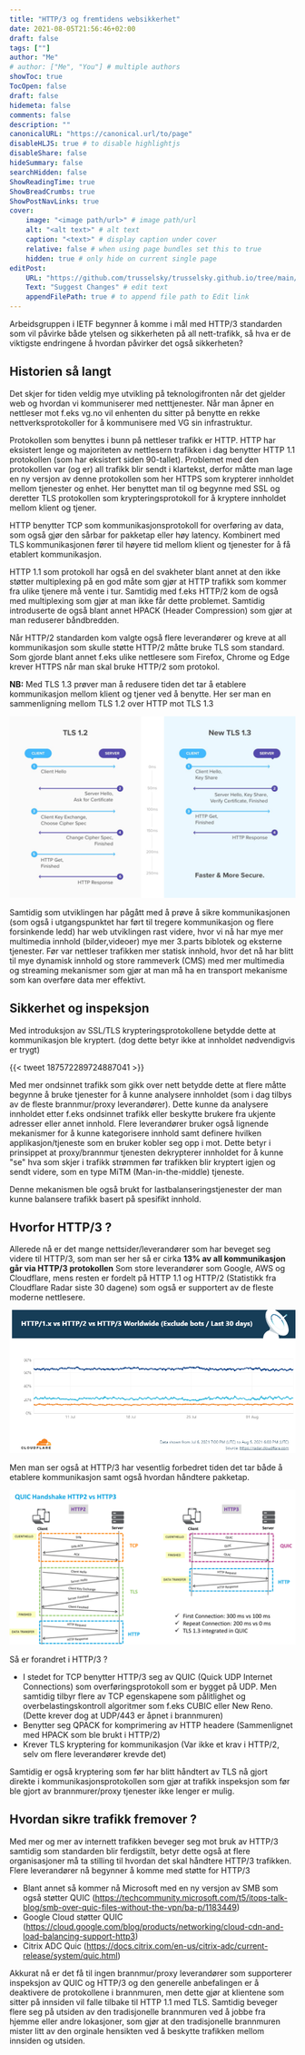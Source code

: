```yaml
---
title: "HTTP/3 og fremtidens websikkerhet"
date: 2021-08-05T21:56:46+02:00
draft: false
tags: [""]
author: "Me"
# author: ["Me", "You"] # multiple authors
showToc: true
TocOpen: false
draft: false
hidemeta: false
comments: false
description: ""
canonicalURL: "https://canonical.url/to/page"
disableHLJS: true # to disable highlightjs
disableShare: false
hideSummary: false
searchHidden: false
ShowReadingTime: true
ShowBreadCrumbs: true
ShowPostNavLinks: true
cover:
    image: "<image path/url>" # image path/url
    alt: "<alt text>" # alt text
    caption: "<text>" # display caption under cover
    relative: false # when using page bundles set this to true
    hidden: true # only hide on current single page
editPost:
    URL: "https://github.com/trusselsky/trusselsky.github.io/tree/main/content"
    Text: "Suggest Changes" # edit text
    appendFilePath: true # to append file path to Edit link
---
```


Arbeidsgruppen i IETF begynner å komme i mål med HTTP/3 standarden som vil påvirke både ytelsen og sikkerheten på all nett-trafikk, så hva er de viktigste endringene å hvordan påvirker det også sikkerheten? 

## Historien så langt ##

Det skjer for tiden veldig mye utvikling på teknologifronten når det gjelder web og hvordan vi kommuniserer med netttjenester. 
Når man åpner en nettleser mot f.eks vg.no vil enhenten du sitter på benytte en rekke nettverksprotokoller for å kommunisere med VG sin infrastruktur. 

Protokollen som benyttes i bunn på nettleser trafikk er HTTP. HTTP har eksistert lenge og majoriteten av nettlesern trafikken i dag benytter HTTP 1.1 protokollen (som har eksistert siden 90-tallet).
Problemet med den protokollen var (og er) all trafikk blir sendt i klartekst, derfor måtte man lage en ny versjon av denne protokollen som her HTTPS som krypterer innholdet mellom tjenester og enhet. Her benyttet man til og begynne med SSL og deretter TLS protokollen som krypteringsprotokoll for å kryptere innholdet mellom klient og tjener. 

HTTP benytter TCP som kommunikasjonsprotokoll for overføring av data, som også gjør den sårbar for pakketap eller høy latency. Kombinert med TLS kommunikasjonen fører til høyere tid mellom klient og tjenester for å få etablert kommunikasjon. 

HTTP 1.1 som protokoll har også en del svakheter blant annet at den ikke støtter multiplexing på en god måte som gjør at HTTP trafikk som kommer fra ulike tjenere må vente i tur. Samtidig med f.eks HTTP/2 kom de også med multiplexing som gjør at man ikke får dette problemet. Samtidig introduserte de også blant annet HPACK (Header Compression) som gjør at man reduserer båndbredden. 

Når HTTP/2 standarden kom valgte også flere leverandører og kreve at all kommunikasjon som skulle støtte HTTP/2 måtte bruke TLS som standard. Som gjorde blant annet f.eks ulike nettlesere som Firefox, Chrome og Edge krever HTTPS når man skal bruke HTTP/2 som protokol. 

**NB:** Med TLS 1.3 prøver man å redusere tiden det tar å etablere kommunikasjon mellom klient og tjener ved å benytte. Her ser man en sammenligning mellom TLS 1.2 over HTTP mot TLS 1.3

![TLS13](/tls12vs13.jpg)

Samtidig som utviklingen har pågått med å prøve å sikre kommunikasjonen (som også i utgangspunktet har ført til tregere kommunikasjon og flere forsinkende ledd) har web utviklingen rast videre, hvor vi nå har mye mer multimedia innhold (bilder,videoer) mye mer 3.parts biblotek og eksterne tjenester. Før var nettleser trafikken mer statisk innhold, hvor det nå har blitt til mye dynamisk innhold og store rammeverk (CMS) med mer multimedia og streaming mekanismer som gjør at man må ha en transport mekanisme som kan overføre data mer effektivt. 

## Sikkerhet og inspeksjon ## 

Med introduksjon av SSL/TLS krypteringsprotokollene betydde dette at kommunikasjon ble kryptert. (dog dette betyr ikke at innholdet nødvendigvis er trygt)

{{< tweet 187572289724887041 >}}

Med mer ondsinnet trafikk som gikk over nett betydde dette at flere måtte begynne å bruke tjenester for å kunne analysere innholdet (som i dag tilbys av de fleste brannmur/proxy leverandører). Dette  kunne da analysere innholdet etter f.eks ondsinnet trafikk eller beskytte brukere fra ukjente adresser eller annet innhold. Flere leverandører bruker også lignende mekanismer for å kunne kategorisere innhold samt definere hvilken applikasjon/tjeneste som en bruker kobler seg opp i mot. Dette betyr i prinsippet at proxy/brannmur tjenesten dekrypterer innholdet for å kunne "se" hva som skjer i trafikk strømmen før trafikken blir kryptert igjen og sendt videre, som en type MiTM (Man-in-the-middle) tjeneste. 

Denne mekanismen ble også brukt for lastbalanseringstjenester der man kunne balansere trafikk basert på spesifikt innhold. 

## Hvorfor HTTP/3 ? ##

Allerede nå er det mange nettsider/leverandører som har beveget seg videre til HTTP/3, som man ser her så er cirka **13% av all kommunikasjon går via HTTP/3 protokollen** Som store leverandører som Google, AWS og Cloudflare, mens resten er fordelt på HTTP 1.1 og HTTP/2 (Statistikk fra Cloudflare Radar siste 30 dagene) som også er supportert av de fleste moderne nettlesere. 

![HTTP/3 Bruk](/http3.jpg)

Men man ser også at HTTP/3 har vesentlig forbedret tiden det tar både å etablere kommunikasjon samt også hvordan håndtere pakketap. 

![HTTP3](/http2-http3.png)

Så er forandret i HTTP/3 ? 

* I stedet for TCP benytter HTTP/3 seg av QUIC (Quick UDP Internet Connections) som overføringsprotokoll som er bygget på UDP. Men samtidig tilbyr flere av TCP egenskapene som pålitlighet og overbelastingskontroll algoritmer som f.eks CUBIC eller New Reno. (Dette krever dog at UDP/443 er åpnet i brannmuren)
* Benytter seg QPACK for komprimering av HTTP headere (Sammenlignet med HPACK som ble brukt i HTTP/2)
* Krever TLS kryptering for kommunikasjon (Var ikke et krav i HTTP/2, selv om flere leverandører krevde det) 

Samtidig er også kryptering som før har blitt håndtert av TLS nå gjort direkte i kommunikasjonsprotokollen som gjør at trafikk inspeksjon som før ble gjort av brannmurer/proxy tjenester ikke lenger er mulig. 

## Hvordan sikre trafikk fremover ? ## 

Med mer og mer av internett trafikken beveger seg mot bruk av HTTP/3 samtidig som standarden blir ferdigstilt, betyr dette også at flere organisasjoner må ta stilling til hvordan det skal håndtere HTTP/3 trafikken. Flere leverandører nå begynner å komme med støtte for HTTP/3

* Blant annet så kommer nå Microsoft med en ny versjon av SMB som også støtter QUIC (https://techcommunity.microsoft.com/t5/itops-talk-blog/smb-over-quic-files-without-the-vpn/ba-p/1183449)
* Google Cloud støtter QUIC (https://cloud.google.com/blog/products/networking/cloud-cdn-and-load-balancing-support-http3)
* Citrix ADC Quic (https://docs.citrix.com/en-us/citrix-adc/current-release/system/quic.html)

Akkurat nå er det få til ingen brannmur/proxy leverandører som supporterer inspeksjon av QUIC og HTTP/3 og den generelle anbefalingen er å deaktivere de protokollene i brannmuren, men dette gjør at klientene som sitter på innsiden vil falle tilbake til HTTP 1.1 med TLS. Samtidig beveger flere seg på utsiden av den tradisjonelle brannmuren ved å jobbe fra hjemme eller andre lokasjoner, som gjør at den tradisjonelle brannmuren mister litt av den orginale hensikten ved å beskytte trafikken mellom innsiden og utsiden. 



